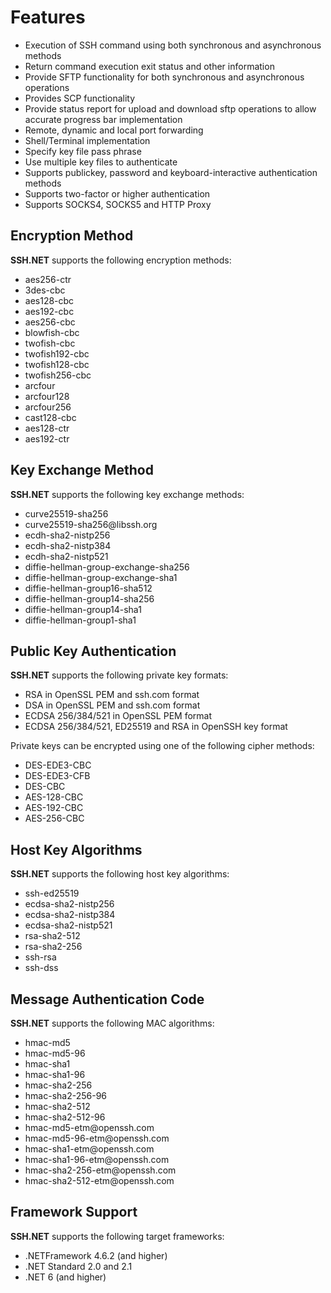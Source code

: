 ﻿# Features

* Execution of SSH command using both synchronous and asynchronous methods
* Return command execution exit status and other information
* Provide SFTP functionality for both synchronous and asynchronous operations
* Provides SCP functionality
* Provide status report for upload and download sftp operations to allow accurate progress bar implementation
* Remote, dynamic and local port forwarding
* Shell/Terminal implementation
* Specify key file pass phrase
* Use multiple key files to authenticate
* Supports publickey, password and keyboard-interactive authentication methods
* Supports two-factor or higher authentication
* Supports SOCKS4, SOCKS5 and HTTP Proxy

## Encryption Method

**SSH.NET** supports the following encryption methods:
* aes256-ctr
* 3des-cbc
* aes128-cbc
* aes192-cbc
* aes256-cbc
* blowfish-cbc
* twofish-cbc
* twofish192-cbc
* twofish128-cbc
* twofish256-cbc
* arcfour
* arcfour128
* arcfour256
* cast128-cbc
* aes128-ctr
* aes192-ctr

## Key Exchange Method

**SSH.NET** supports the following key exchange methods:
* curve25519-sha256
* curve25519-sha256<span></span>@libssh.org
* ecdh-sha2-nistp256
* ecdh-sha2-nistp384
* ecdh-sha2-nistp521
* diffie-hellman-group-exchange-sha256
* diffie-hellman-group-exchange-sha1
* diffie-hellman-group16-sha512
* diffie-hellman-group14-sha256
* diffie-hellman-group14-sha1
* diffie-hellman-group1-sha1

## Public Key Authentication

**SSH.NET** supports the following private key formats:
* RSA in OpenSSL PEM and ssh.com format
* DSA in OpenSSL PEM and ssh.com format
* ECDSA 256/384/521 in OpenSSL PEM format
* ECDSA 256/384/521, ED25519 and RSA in OpenSSH key format

Private keys can be encrypted using one of the following cipher methods:
* DES-EDE3-CBC
* DES-EDE3-CFB
* DES-CBC
* AES-128-CBC
* AES-192-CBC
* AES-256-CBC

## Host Key Algorithms

**SSH.NET** supports the following host key algorithms:
* ssh-ed25519
* ecdsa-sha2-nistp256
* ecdsa-sha2-nistp384
* ecdsa-sha2-nistp521
* rsa-sha2-512
* rsa-sha2-256
* ssh-rsa
* ssh-dss

## Message Authentication Code

**SSH.NET** supports the following MAC algorithms:
* hmac-md5
* hmac-md5-96
* hmac-sha1
* hmac-sha1-96
* hmac-sha2-256
* hmac-sha2-256-96
* hmac-sha2-512
* hmac-sha2-512-96
* hmac-md5-etm<span></span>@openssh.com
* hmac-md5-96-etm<span></span>@openssh.com
* hmac-sha1-etm<span></span>@openssh.com
* hmac-sha1-96-etm<span></span>@openssh.com
* hmac-sha2-256-etm<span></span>@openssh.com
* hmac-sha2-512-etm<span></span>@openssh.com

## Framework Support

**SSH.NET** supports the following target frameworks:
* .NETFramework 4.6.2 (and higher)
* .NET Standard 2.0 and 2.1
* .NET 6 (and higher)
